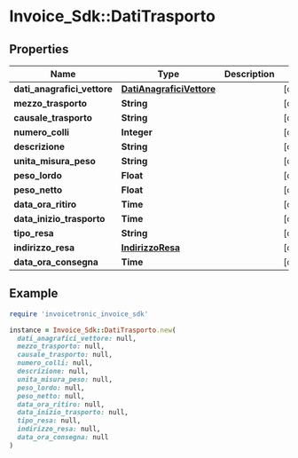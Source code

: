 # Invoice_Sdk::DatiTrasporto

## Properties

| Name | Type | Description | Notes |
| ---- | ---- | ----------- | ----- |
| **dati_anagrafici_vettore** | [**DatiAnagraficiVettore**](DatiAnagraficiVettore.md) |  | [optional] |
| **mezzo_trasporto** | **String** |  | [optional] |
| **causale_trasporto** | **String** |  | [optional] |
| **numero_colli** | **Integer** |  | [optional] |
| **descrizione** | **String** |  | [optional] |
| **unita_misura_peso** | **String** |  | [optional] |
| **peso_lordo** | **Float** |  | [optional] |
| **peso_netto** | **Float** |  | [optional] |
| **data_ora_ritiro** | **Time** |  | [optional] |
| **data_inizio_trasporto** | **Time** |  | [optional] |
| **tipo_resa** | **String** |  | [optional] |
| **indirizzo_resa** | [**IndirizzoResa**](IndirizzoResa.md) |  | [optional] |
| **data_ora_consegna** | **Time** |  | [optional] |

## Example

```ruby
require 'invoicetronic_invoice_sdk'

instance = Invoice_Sdk::DatiTrasporto.new(
  dati_anagrafici_vettore: null,
  mezzo_trasporto: null,
  causale_trasporto: null,
  numero_colli: null,
  descrizione: null,
  unita_misura_peso: null,
  peso_lordo: null,
  peso_netto: null,
  data_ora_ritiro: null,
  data_inizio_trasporto: null,
  tipo_resa: null,
  indirizzo_resa: null,
  data_ora_consegna: null
)
```

